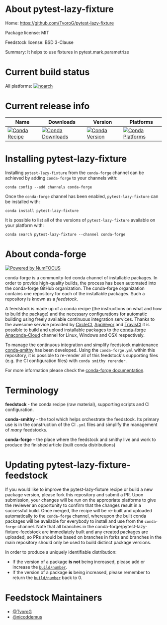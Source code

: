 <!--
# -*- mode: jinja -*-
-->

About pytest-lazy-fixture
=========================

Home: https://github.com/TvoroG/pytest-lazy-fixture

Package license: MIT

Feedstock license: BSD 3-Clause

Summary: It helps to use fixtures in pytest.mark.parametrize



Current build status
====================

All platforms:
[![noarch](https://img.shields.io/circleci/project/github/conda-forge/pytest-lazy-fixture-feedstock/master.svg?label=noarch)](https://circleci.com/gh/conda-forge/pytest-lazy-fixture-feedstock)

Current release info
====================

| Name | Downloads | Version | Platforms |
| --- | --- | --- | --- |
| [![Conda Recipe](https://img.shields.io/badge/recipe-pytest--lazy--fixture-green.svg)](https://anaconda.org/conda-forge/pytest-lazy-fixture) | [![Conda Downloads](https://img.shields.io/conda/dn/conda-forge/pytest-lazy-fixture.svg)](https://anaconda.org/conda-forge/pytest-lazy-fixture) | [![Conda Version](https://img.shields.io/conda/vn/conda-forge/pytest-lazy-fixture.svg)](https://anaconda.org/conda-forge/pytest-lazy-fixture) | [![Conda Platforms](https://img.shields.io/conda/pn/conda-forge/pytest-lazy-fixture.svg)](https://anaconda.org/conda-forge/pytest-lazy-fixture) |

Installing pytest-lazy-fixture
==============================

Installing `pytest-lazy-fixture` from the `conda-forge` channel can be achieved by adding `conda-forge` to your channels with:

```
conda config --add channels conda-forge
```

Once the `conda-forge` channel has been enabled, `pytest-lazy-fixture` can be installed with:

```
conda install pytest-lazy-fixture
```

It is possible to list all of the versions of `pytest-lazy-fixture` available on your platform with:

```
conda search pytest-lazy-fixture --channel conda-forge
```


About conda-forge
=================

[![Powered by NumFOCUS](https://img.shields.io/badge/powered%20by-NumFOCUS-orange.svg?style=flat&colorA=E1523D&colorB=007D8A)](http://numfocus.org)

conda-forge is a community-led conda channel of installable packages.
In order to provide high-quality builds, the process has been automated into the
conda-forge GitHub organization. The conda-forge organization contains one repository
for each of the installable packages. Such a repository is known as a *feedstock*.

A feedstock is made up of a conda recipe (the instructions on what and how to build
the package) and the necessary configurations for automatic building using freely
available continuous integration services. Thanks to the awesome service provided by
[CircleCI](https://circleci.com/), [AppVeyor](https://www.appveyor.com/)
and [TravisCI](https://travis-ci.org/) it is possible to build and upload installable
packages to the [conda-forge](https://anaconda.org/conda-forge)
[Anaconda-Cloud](https://anaconda.org/) channel for Linux, Windows and OSX respectively.

To manage the continuous integration and simplify feedstock maintenance
[conda-smithy](https://github.com/conda-forge/conda-smithy) has been developed.
Using the ``conda-forge.yml`` within this repository, it is possible to re-render all of
this feedstock's supporting files (e.g. the CI configuration files) with ``conda smithy rerender``.

For more information please check the [conda-forge documentation](https://conda-forge.org/docs/).

Terminology
===========

**feedstock** - the conda recipe (raw material), supporting scripts and CI configuration.

**conda-smithy** - the tool which helps orchestrate the feedstock.
                   Its primary use is in the construction of the CI ``.yml`` files
                   and simplify the management of *many* feedstocks.

**conda-forge** - the place where the feedstock and smithy live and work to
                  produce the finished article (built conda distributions)


Updating pytest-lazy-fixture-feedstock
======================================

If you would like to improve the pytest-lazy-fixture recipe or build a new
package version, please fork this repository and submit a PR. Upon submission,
your changes will be run on the appropriate platforms to give the reviewer an
opportunity to confirm that the changes result in a successful build. Once
merged, the recipe will be re-built and uploaded automatically to the
`conda-forge` channel, whereupon the built conda packages will be available for
everybody to install and use from the `conda-forge` channel.
Note that all branches in the conda-forge/pytest-lazy-fixture-feedstock are
immediately built and any created packages are uploaded, so PRs should be based
on branches in forks and branches in the main repository should only be used to
build distinct package versions.

In order to produce a uniquely identifiable distribution:
 * If the version of a package **is not** being increased, please add or increase
   the [``build/number``](https://conda.io/docs/user-guide/tasks/build-packages/define-metadata.html#build-number-and-string).
 * If the version of a package **is** being increased, please remember to return
   the [``build/number``](https://conda.io/docs/user-guide/tasks/build-packages/define-metadata.html#build-number-and-string)
   back to 0.

Feedstock Maintainers
=====================

* [@TvoroG](https://github.com/TvoroG/)
* [@nicoddemus](https://github.com/nicoddemus/)

